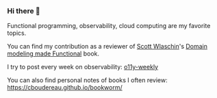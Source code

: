 ### Hi there 👋
<!--
<a href="https://github.com/anuraghazra/github-readme-stats">
    <img align="left" src="https://github-readme-stats.vercel.app/api?username=cboudereau&show_icons=true&hide_rank=true&count_private=true" />
    <img align="left" src="https://github-readme-stats.vercel.app/api/top-langs/?username=cboudereau&hide=html" />
</a>
-->

Functional programming, observability, cloud computing are my favorite topics.

You can find my contribution as a reviewer of [Scott Wlaschin](https://github.com/swlaschin)'s [Domain modeling made Functional](https://fsharpforfunandprofit.com/books/) book.

I try to post every week on observability: [o11y-weekly](https://o11y-weekly.github.io)

You can also find personal notes of books I often review: https://cboudereau.github.io/bookworm/
